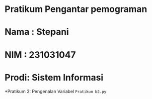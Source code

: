 # Pratikum Pengantar pemograman
<p></p>

<h1> Nama : Stepani </h1>
<h1> NIM  : 231031047</h1>
<h1> Prodi: Sistem Informasi</h1>

*Pratikum 2: Pengenalan Variabel `Pratikum b2.py`
